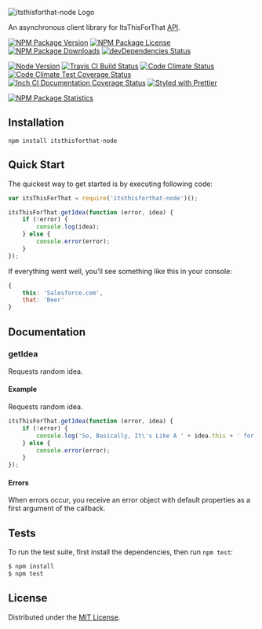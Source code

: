 ![itsthisforthat-node Logo][logo]

An asynchronous client library for ItsThisForThat [API](http://itsthisforthat.com/api.php/).

[![NPM Package Version][npm-package-version-badge]][npm-package-url]
[![NPM Package License][npm-package-license-badge]][npm-package-license-url]
[![NPM Package Downloads][npm-package-downloads-badge]][npm-package-url]
[![devDependencies Status][devDependencies-status-badge]][devDependencies-status-page-url]

[![Node Version][node-version-badge]][node-downloads-page-url]
[![Travis CI Build Status][travis-ci-build-status-badge]][travis-ci-build-status-page-url]
[![Code Climate Status][code-climate-status-badge]][code-climate-status-page-url]
[![Code Climate Test Coverage Status][code-climate-test-coverage-status-badge]][code-climate-test-coverage-status-page-url]
[![Inch CI Documentation Coverage Status][inch-ci-documentation-coverage-status-badge]][inch-ci-documentation-coverage-status-page-url]
[![Styled with Prettier][styled-with-prettier-badge]][styled-with-prettier-page-url]

[![NPM Package Statistics][npm-package-statistics-badge]][npm-package-url]

## Installation

`npm install itsthisforthat-node`

## Quick Start

The quickest way to get started is by executing following code:

```javascript
var itsThisForThat = require('itsthisforthat-node')();

itsThisForThat.getIdea(function (error, idea) {
    if (!error) {
        console.log(idea);
    } else {
        console.error(error);
    }
});
```

If everything went well, you'll see something like this in your console:

```javascript
{
    this: 'Salesforce.com',
    that: 'Beer'
}
```

## Documentation

### getIdea

Requests random idea.

#### Example

Requests random idea.

```javascript
itsThisForThat.getIdea(function (error, idea) {
    if (!error) {
        console.log('So, Basically, It\'s Like A ' + idea.this + ' for ' + idea.that);
    } else {
        console.error(error);
    }
});
```

#### Errors

When errors occur, you receive an error object with default properties as a first argument of the callback.

## Tests

To run the test suite, first install the dependencies, then run `npm test`:

```bash
$ npm install
$ npm test
```

## License

Distributed under the [MIT License](LICENSE).

[logo]: https://cldup.com/ioNRCvqF8P.png

[npm-package-url]: https://npmjs.org/package/itsthisforthat-node

[npm-package-version-badge]: https://img.shields.io/npm/v/itsthisforthat-node.svg?style=flat-square

[npm-package-license-badge]: https://img.shields.io/npm/l/itsthisforthat-node.svg?style=flat-square
[npm-package-license-url]: http://opensource.org/licenses/MIT

[npm-package-downloads-badge]: https://img.shields.io/npm/dm/itsthisforthat-node.svg?style=flat-square

[devDependencies-status-badge]: https://david-dm.org/AnatoliyGatt/itsthisforthat-node/dev-status.svg?style=flat-square
[devDependencies-status-page-url]: https://david-dm.org/AnatoliyGatt/itsthisforthat-node#info=devDependencies

[node-version-badge]: https://img.shields.io/node/v/itsthisforthat-node.svg?style=flat-square
[node-downloads-page-url]: https://nodejs.org/en/download/

[travis-ci-build-status-badge]: https://img.shields.io/travis/AnatoliyGatt/itsthisforthat-node.svg?style=flat-square
[travis-ci-build-status-page-url]: https://travis-ci.org/AnatoliyGatt/itsthisforthat-node

[code-climate-status-badge]: https://img.shields.io/codeclimate/github/AnatoliyGatt/itsthisforthat-node.svg?style=flat-square
[code-climate-status-page-url]: https://codeclimate.com/github/AnatoliyGatt/itsthisforthat-node

[code-climate-test-coverage-status-badge]: https://img.shields.io/codeclimate/coverage/github/AnatoliyGatt/itsthisforthat-node.svg?style=flat-square
[code-climate-test-coverage-status-page-url]: https://codeclimate.com/github/AnatoliyGatt/itsthisforthat-node/coverage

[inch-ci-documentation-coverage-status-badge]: https://inch-ci.org/github/AnatoliyGatt/itsthisforthat-node.svg?style=flat-square
[inch-ci-documentation-coverage-status-page-url]: https://inch-ci.org/github/AnatoliyGatt/itsthisforthat-node

[styled-with-prettier-badge]: https://img.shields.io/badge/styled_with-prettier-ff69b4.svg?style=flat-square
[styled-with-prettier-page-url]: https://github.com/prettier/prettier

[npm-package-statistics-badge]: https://nodei.co/npm/itsthisforthat-node.png?downloads=true&downloadRank=true&stars=true

